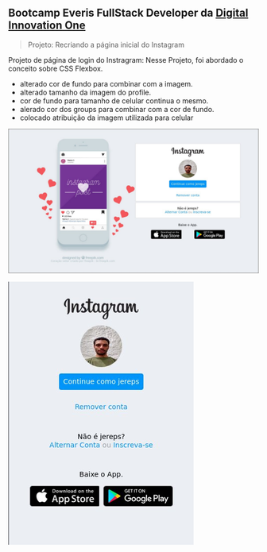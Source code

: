 ## Bootcamp Everis FullStack Developer da [Digital Innovation One](https://digitalinnovation.one)

> Projeto: Recriando a página inicial do Instagram

Projeto de página de login do Instragram: Nesse Projeto, foi abordado o conceito sobre CSS Flexbox.

- alterado cor de fundo para combinar com a imagem.
- alterado tamanho da imagem do profile.
- cor de fundo para tamanho de celular continua o mesmo.
- alerado cor dos groups para combinar com a cor de fundo.
- colocado atribuição da imagem utilizada para celular

![alt](img/final.jpg)

![alt](img/final2.jpg)
